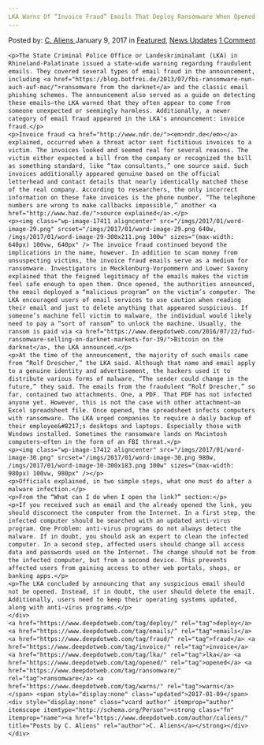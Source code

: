 ```yaml
---
LKA Warns Of “Invoice Fraud” Emails That Deploy Ransomware When Opened
---
```

<article class="post-listing post-17407 post type-post status-publish format-standard has-post-thumbnail hentry  tag-deploy tag-emails tag-fraud tag-invoice tag-lka tag-opened tag-ransomware tag-warns">
    <div class="post-inner">
        <span>Posted by: <a href="https://www.deepdotweb.com/author/caliens/" title="">C. Aliens </a></span>
    <span>January 9, 2017</span>
    <span>in <a href="https://www.deepdotweb.com/category/deepdot-news/" rel="category tag">Featured</a>, <a href="https://www.deepdotweb.com/category/news-updates/" rel="category tag">News Updates</a></span>
    <span><a href="https://www.deepdotweb.com/2017/01/09/lka-warns-invoice-fraud-emails-deploy-ransomware-opened/#comments">1 Comment</a></span>
    </p>
    <div class="clear"></div>
    
    <p>The State Criminal Police Office or Landeskriminalamt (LKA) in Rhineland-Palatinate issued a state-wide warning regarding fraudulent emails. They covered several types of email fraud in the announcement, including <a href="https://blog.botfrei.de/2013/07/fbi-ransomware-nun-auch-auf-mac/">ransomware from the darknet</a> and the classic email phishing schemes. The announcement also served as a guide on detecting these emails—the LKA warned that they often appear to come from someone unexpected or seemingly harmless. Additionally, a newer category of email fraud appeared in the LKA’s announcement: invoice fraud.</p>
    <p>Invoice fraud <a href="http://www.ndr.de/"><em>ndr.de</em></a> explained, occurred when a threat actor sent fictitious invoices to a victim. The invoices looked and seemed real for several reasons. The victim either expected a bill from the company or recognized the bill as something standard, like “tax consultants,” one source said. Such invoices additionally appeared genuine based on the official letterhead and contact details that nearly identically matched those of the real company. According to researchers, the only incorrect information on these fake invoices is the phone number. “The telephone numbers are wrong to make callbacks impossible,” another <a href="http://www.haz.de/">source explained</a>.</p>
    <p><img class="wp-image-17411 aligncenter" src="/imgs/2017/01/word-image-29.png" srcset="/imgs/2017/01/word-image-29.png 640w, /imgs/2017/01/word-image-29-300x211.png 300w" sizes="(max-width: 640px) 100vw, 640px" /> The invoice fraud continued beyond the implications in the name, however. In addition to scam money from unsuspecting victims, the invoice fraud emails serve as a medium for ransomware. Investigators in Mecklenburg-Vorpommern and Lower Saxony explained that the feigned legitimacy of the emails makes the victim feel safe enough to open them. Once opened, the authorities announced, the email deployed a “malicious program” on the victim’s computer. The LKA encouraged users of email services to use caution when reading their email and just to delete anything that appeared suspicious. If someone’s machine fell victim to malware, the individual would likely need to pay a “sort of ransom” to unlock the machine. Usually, the ransom is paid via <a href="https://www.deepdotweb.com/2016/07/22/fud-ransomware-selling-on-darknet-markets-for-39/">Bitcoin on the darknet</a>, the LKA announced.</p>
    <p>At the time of the announcement, the majority of such emails came from “Rolf Drescher,” the LKA said. Although that name and email apply to a genuine identity and advertisement, the hackers used it to distribute various forms of malware. “The sender could change in the future,” they said. The emails from the fraudulent “Rolf Drescher,” so far, contained two attachments. One, a PDF. That PDF has not infected anyone yet. However, this is not the case with other attachment—an Excel spreadsheet file. Once opened, the spreadsheet infects computers with ransomware. The LKA urged companies to require a daily backup of their employee&#8217;s desktops and laptops. Especially those with Windows installed. Sometimes the ransomware lands on Macintosh computers—often in the form of an FBI threat.</p>
    <p><img class="wp-image-17412 aligncenter" src="/imgs/2017/01/word-image-30.png" srcset="/imgs/2017/01/word-image-30.png 980w, /imgs/2017/01/word-image-30-300x183.png 300w" sizes="(max-width: 980px) 100vw, 980px" /></p>
    <p>Officials explained, in two simple steps, what one must do after a malware infection.</p>
    <p>From the “What can I do when I open the link?” section:</p>
    <p>If you received such an email and the already opened the link, you should disconnect the computer from the Internet. In a first step, the infected computer should be searched with an updated anti-virus program. One Problem: anti-virus programs do not always detect the malware. If in doubt, you should ask an expert to clean the infected computer. In a second step, affected users should change all access data and passwords used on the Internet. The change should not be from the infected computer, but from a second device. This prevents affected users from gaining access to other web portals, shops, or banking apps.</p>
    <p>The LKA concluded by announcing that any suspicious email should not be opened. Instead, if in doubt, the user should delete the email. Additionally, users need to keep their operating systems updated, along with anti-virus programs.</p>
    </div>
    <a href="https://www.deepdotweb.com/tag/deploy/" rel="tag">deploy</a> <a href="https://www.deepdotweb.com/tag/emails/" rel="tag">emails</a> <a href="https://www.deepdotweb.com/tag/fraud/" rel="tag">fraud</a> <a href="https://www.deepdotweb.com/tag/invoice/" rel="tag">invoice</a> <a href="https://www.deepdotweb.com/tag/lka/" rel="tag">lka</a> <a href="https://www.deepdotweb.com/tag/opened/" rel="tag">opened</a> <a href="https://www.deepdotweb.com/tag/ransomware/" rel="tag">ransomware</a> <a href="https://www.deepdotweb.com/tag/warns/" rel="tag">warns</a></span> <span style="display:none" class="updated">2017-01-09</span>
    <div style="display:none" class="vcard author" itemprop="author" itemscope itemtype="http://schema.org/Person"><strong class="fn" itemprop="name"><a href="https://www.deepdotweb.com/author/caliens/" title="Posts by C. Aliens" rel="author">C. Aliens</a></strong></div>
    </div>
</article>

